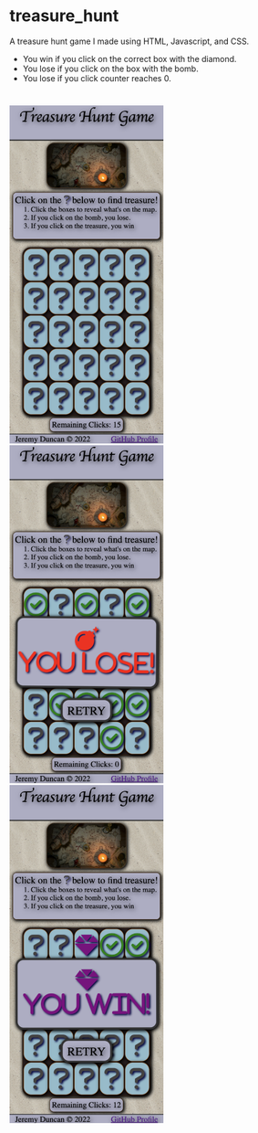 # treasure_hunt
A treasure hunt game I made using HTML, Javascript, and CSS.
- You win if you click on the correct box with the diamond.
- You lose if you click on the box with the bomb.
- You lose if you click counter reaches 0.
#
<div>
<img src="./images/game-screenshot.png" width="270px">
<img src="./images/you-lose-screenshot.png" width="270px">
<img src="./images/you-win-screenshot.png" width="270px">
</div>

#